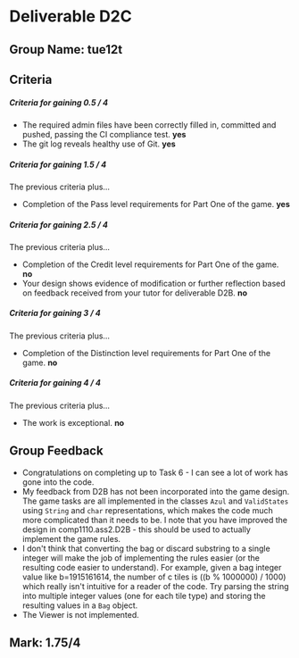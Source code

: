 # Deliverable **D2C**

## Group Name: **tue12t**

## Criteria

##### Criteria for gaining 0.5 / 4

* The required admin files have been correctly filled in, committed and pushed, passing the CI compliance test.  **yes**
* The git log reveals healthy use of Git.  **yes**

##### Criteria for gaining 1.5 / 4

The previous criteria plus...
* Completion of the Pass level requirements for Part One of the game.  **yes**

##### Criteria for gaining 2.5 / 4

The previous criteria plus...
* Completion of the Credit level requirements for Part One of the game. **no**
* Your design shows evidence of modification or further reflection based on feedback received from your tutor for deliverable D2B.  **no**

##### Criteria for gaining 3 / 4

The previous criteria plus...
* Completion of the Distinction level requirements for Part One of the game.  **no**

##### Criteria for gaining 4 / 4

The previous criteria plus...
* The work is exceptional.  **no**

## Group Feedback

- Congratulations on completing up to Task 6 - I can see a lot of work has gone into the code.
- My feedback from D2B has not been incorporated into the game design. The game tasks are all implemented in the classes `Azul` and `ValidStates` using `String` and `char` representations, which makes the code much more complicated than it needs to be. I note that you have improved the design in comp1110.ass2.D2B - this should be used to actually implement the game rules.
- I don't think that converting the bag or discard substring to a single integer will make the job of implementing the rules easier (or the resulting code easier to understand). For example, given a bag integer value like b=1915161614, the number of c tiles is ((b % 1000000) / 1000) which really isn't intuitive for a reader of the code. Try parsing the string into multiple integer values (one for each tile type) and storing the resulting values in a `Bag` object.
- The Viewer is not implemented.

## Mark: **1.75/4**
